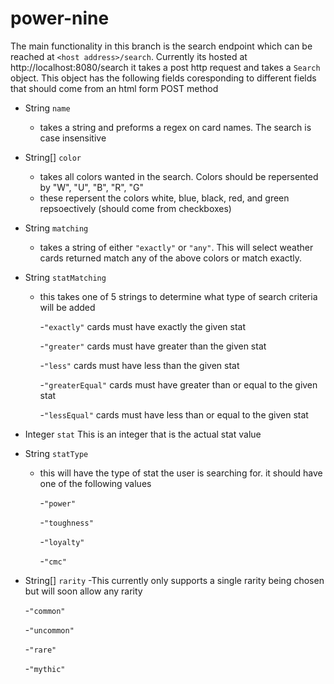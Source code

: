 # power-nine
The main functionality in this branch is the search endpoint which can be reached at `<host address>/search`. Currently its hosted at http://localhost:8080/search it takes a post http request and takes a `Search` object.
This object has the following fields coresponding to different fields that should come from an html form POST method

- String `name`
  - takes a string and preforms a regex on card names. The search is case insensitive
- String[] `color`
  - takes all colors wanted in the search. Colors should be repersented by "W", "U", "B", "R", "G"
  - these repersent the colors white, blue, black, red, and green repsoectively (should come from checkboxes)
- String `matching`
  - takes a string of either `"exactly"` or `"any"`. This will select weather cards returned match any of the above colors or match exactly.
- String `statMatching`
  - this takes one of 5 strings to determine what type of search criteria will be added
   
    -`"exactly"`        cards must have exactly the given stat
   
    -`"greater"`        cards must have greater than the given stat
    
    -`"less"`           cards must have less than the given stat
    
    -`"greaterEqual"`   cards must have greater than or equal to the given stat
    
    -`"lessEqual"`      cards must have less than or equal to the given stat
- Integer `stat` This is an integer that is the actual stat value
- String `statType`
  - this will have the type of stat the user is searching for. it should have one of the following values
    
    -`"power"`
    
    -`"toughness"`
    
    -`"loyalty"`
    
    -`"cmc"`
- String[] `rarity`
  -This currently only supports a single rarity being chosen but will soon allow any rarity
    
    -`"common"`
    
    -`"uncommon"`
    
    -`"rare"`
    
    -`"mythic"`
